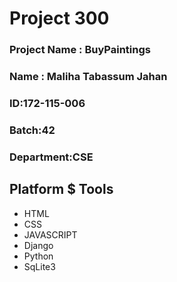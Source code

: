 # Project 300

### Project Name : BuyPaintings
### Name : Maliha Tabassum Jahan
### ID:172-115-006
### Batch:42
### Department:CSE

## Platform $ Tools
* HTML
* CSS
* JAVASCRIPT
* Django
* Python
* SqLite3
